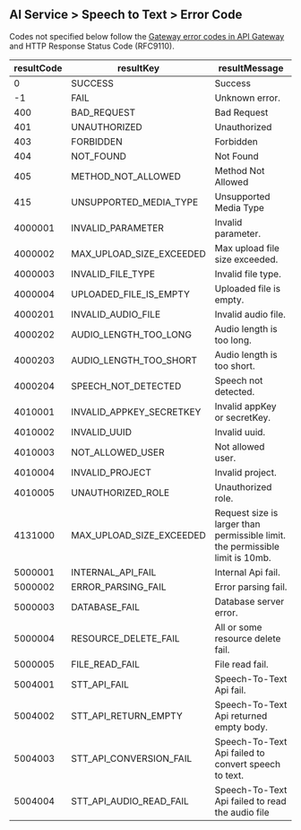 ## AI Service > Speech to Text > Error Code

Codes not specified below follow the [Gateway error codes in API Gateway](https://docs.nhncloud.com/ko/Application%20Service/API%20Gateway/ko/error-code/) and HTTP Response Status Code (RFC9110).

| resultCode | resultKey | resultMessage |
|---|---|----|
| 0 | SUCCESS | Success |
| -1 | FAIL | Unknown error. |
| 400 | BAD_REQUEST | Bad Request |
| 401 | UNAUTHORIZED | Unauthorized |
| 403 | FORBIDDEN | Forbidden |
| 404 | NOT_FOUND | Not Found |
| 405 | METHOD_NOT_ALLOWED | Method Not Allowed |
| 415 | UNSUPPORTED_MEDIA_TYPE | Unsupported Media Type |
| 4000001 | INVALID_PARAMETER | Invalid parameter. |
| 4000002 | MAX_UPLOAD_SIZE_EXCEEDED | Max upload file size exceeded. |
| 4000003 | INVALID_FILE_TYPE | Invalid file type. |
| 4000004 | UPLOADED_FILE_IS_EMPTY | Uploaded file is empty.  |
| 4000201 | INVALID_AUDIO_FILE | Invalid audio file. |
| 4000202 | AUDIO_LENGTH_TOO_LONG | Audio length is too long. |
| 4000203 | AUDIO_LENGTH_TOO_SHORT | Audio length is too short. |
| 4000204 | SPEECH_NOT_DETECTED | Speech not detected. |
| 4010001 | INVALID_APPKEY_SECRETKEY | Invalid appKey or secretKey. |
| 4010002 | INVALID_UUID | Invalid uuid. |
| 4010003 | NOT_ALLOWED_USER | Not allowed user. |
| 4010004 | INVALID_PROJECT | Invalid project.  |
| 4010005 | UNAUTHORIZED_ROLE | Unauthorized role.  |
| 4131000 | MAX_UPLOAD_SIZE_EXCEEDED | Request size is larger than permissible limit. the permissible limit is 10mb. |
| 5000001 | INTERNAL_API_FAIL | Internal Api fail.  |
| 5000002 | ERROR_PARSING_FAIL | Error parsing fail. |
| 5000003 | DATABASE_FAIL | Database server error. |
| 5000004 | RESOURCE_DELETE_FAIL | All or some resource delete fail. |
| 5000005 | FILE_READ_FAIL | File read fail. |
| 5004001 | STT_API_FAIL | Speech-To-Text Api fail. |
| 5004002 | STT_API_RETURN_EMPTY | Speech-To-Text Api returned empty body. |
| 5004003 | STT_API_CONVERSION_FAIL | Speech-To-Text Api failed to convert speech to text. |
| 5004004 | STT_API_AUDIO_READ_FAIL | Speech-To-Text Api failed to read the audio file |
